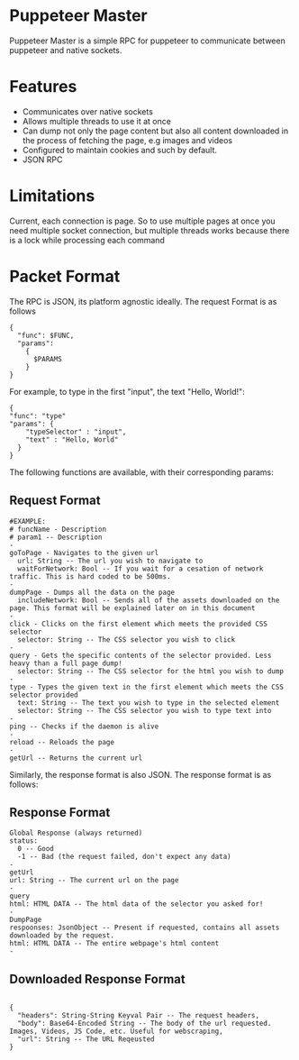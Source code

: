 # Puppeteer Master
Puppeteer Master is a simple RPC for puppeteer to communicate between puppeteer and native sockets. 

# Features
  - Communicates over native sockets
  - Allows multiple threads to use it at once
  - Can dump not only the page content but also all content downloaded in the process of fetching the page, e.g images and videos
  - Configured to maintain cookies and such by default.
  - JSON RPC

# Limitations
Current, each connection is page. So to use multiple pages at once you need multiple socket connection, but multiple threads works because there is a lock while processing each command



# Packet Format
The RPC is JSON, its platform agnostic ideally. The request Format is as follows
```
{
  "func": $FUNC,
  "params":
    {
      $PARAMS
    } 
}
```
For example, to type in the first "input", the text "Hello, World!":
```
{
"func": "type"
"params": {
    "typeSelector" : "input",
    "text" : "Hello, World"
  }
}
```
The following functions are available, with their corresponding params:
## Request Format
```
#EXAMPLE:
# funcName - Description 
# param1 -- Description
-
goToPage - Navigates to the given url
  url: String -- The url you wish to navigate to
  waitForNetwork: Bool -- If you wait for a cesation of network traffic. This is hard coded to be 500ms.
-
dumpPage - Dumps all the data on the page
  includeNetwork: Bool -- Sends all of the assets downloaded on the page. This format will be explained later on in this document
-
click - Clicks on the first element which meets the provided CSS selector
  selector: String -- The CSS selector you wish to click
-
query - Gets the specific contents of the selector provided. Less heavy than a full page dump!
  selector: String -- The CSS selector for the html you wish to dump
-
type - Types the given text in the first element which meets the CSS selector provided
  text: String -- The text you wish to type in the selected element
  selector: String -- The CSS selector you wish to type text into
-
ping -- Checks if the daemon is alive
-
reload -- Reloads the page
-
getUrl -- Returns the current url
```
Similarly, the response format is also JSON. The response format is as follows: 
## Response Format
```
Global Response (always returned)
status:
  0 -- Good
  -1 -- Bad (the request failed, don't expect any data)
-
getUrl
url: String -- The current url on the page
-
query
html: HTML DATA -- The html data of the selector you asked for!
-
DumpPage
respoonses: JsonObject -- Present if requested, contains all assets downloaded by the request.
html: HTML DATA -- The entire webpage's html content
-
```
## Downloaded Response Format
```

{
  "headers": String-String Keyval Pair -- The request headers,
  "body": Base64-Encoded String -- The body of the url requested. Images, Videos, JS Code, etc. Useful for webscraping,
  "url": String -- The URL Reqeusted
}
```


